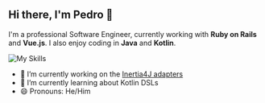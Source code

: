 ## Hi there, I'm Pedro 👋

I'm a professional Software Engineer, currently working with **Ruby on Rails** and **Vue.js**. I also enjoy coding in **Java** and **Kotlin**.

![My Skills](https://go-skill-icons.vercel.app/api/icons?i=ruby,rails,java,kotlin,js,ts,py,nodejs,html,css,sass,vue,react,docker,redis,postgres,git,linux,vscode&perline=20&theme=dark)

- 🔭 I’m currently working on the [Inertia4J adapters](https://github.com/Inertia4J/inertia4j)
- 🌱 I’m currently learning about Kotlin DSLs
- 😄 Pronouns: He/Him

<!--
**pefcos/pefcos** is a ✨ _special_ ✨ repository because its `README.md` (this file) appears on your GitHub profile.

Here are some ideas to get you started:

- 🔭 I’m currently working on ...
- 🌱 I’m currently learning ...
- 👯 I’m looking to collaborate on ...
- 🤔 I’m looking for help with ...
- 💬 Ask me about ...
- 📫 How to reach me: ...
- 😄 Pronouns: ...
- ⚡ Fun fact: ...
-->
